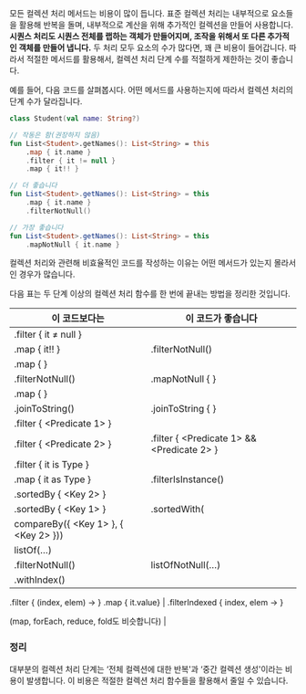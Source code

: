 모든 컬렉션 처리 메서드는 비용이 많이 듭니다. 표준 컬렉션 처리는 내부적으로 요소들을 활용해 반복을 돌며, 내부적으로 계산을 위해 추가적인 컬렉션을 만들어 사용합니다. **시퀀스 처리도 시퀀스 전체를 랩하는 객체가 만들어지며, 조작을 위해서 또 다른 추가적인 객체를 만들어 냅니다.** 두 처리 모두 요소의 수가 많다면, 꽤 큰 비용이 들어갑니다. 따라서 적절한 메서드를 활용해서, 컬렉션 처리 단계 수를 적절하게 제한하는 것이 좋습니다. 

예를 들어, 다음 코드를 살펴봅시다. 어떤 메서드를 사용하는지에 따라서 컬렉션 처리의 단계 수가 달라집니다.

```kotlin
class Student(val name: String?)

// 작동은 함(권장하지 않음)
fun List<Student>.getNames(): List<String> = this
	.map { it.name }
	.filter { it != null }
	.map { it!! }

// 더 좋습니다
fun List<Student>.getNames(): List<String> = this
	.map { it.name }
	.filterNotNull()

// 가장 좋습니다
fun List<Student>.getNames(): List<String> = this
	.mapNotNull { it.name }
```

컬렉션 처리와 관련해 비효율적인 코드를 작성하는 이유는 어떤 메서드가 있는지 몰라서인 경우가 많습니다. 

다음 표는 두 단계 이상의 컬렉션 처리 함수를 한 번에 끝내는 방법을 정리한 것입니다.

| 이 코드보다는 | 이 코드가 좋습니다 |
| --- | --- |
| .filter { it ≠ null }
.map { it!! } | .filterNotNull() |
| .map { <Transformation> }
.filterNotNull() | .mapNotNull { <Transformation> } |
| .map { <Transformation> }
.joinToString() | .joinToString { <Transformation> } |
| .filter { <Predicate 1> }
.filter { <Predicate 2> } | .filter { <Predicate 1> && <Predicate 2> } |
| .filter { it is Type }
.map { it as Type } | .filterIsInstance<Type>() |
| .sortedBy { <Key 2> }
.sortedBy { <Key 1> } | .sortedWith(
compareBy({ <Key 1> }, { <Key 2> })) |
| listOf(…)
.filterNotNull() | listOfNotNull(…) |
| .withIndex()
.filter { (index, elem) →
<Predicate using index> }
.map { it.value} | .filterIndexed { index, elem →
<Predicate using index> }

(map, forEach, reduce, fold도 비슷합니다) |

### 정리

대부분의 컬렉션 처리 단계는 ‘전체 컬렉션에 대한 반복'과 ‘중간 컬렉션 생성'이라는 비용이 발생합니다. 이 비용은 적절한 컬렉션 처리 함수들을 활용해서 줄일 수 있습니다.